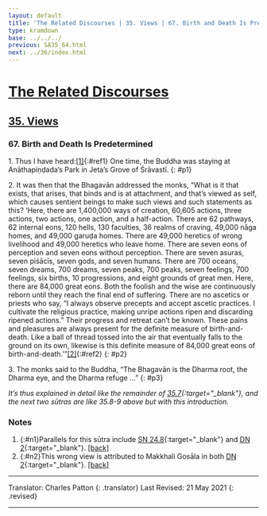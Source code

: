 ```yaml
---
layout: default
title: 'The Related Discourses | 35. Views | 67. Birth and Death Is Predetermined'
type: kramdown
base: ../../../
previous: SA35_64.html
next: ../36/index.html
---
```


# [The Related Discourses](../index.html)
## [35. Views](index.html)
### 67. Birth and Death Is Predetermined

1\. Thus I have heard:[\[1\]](#n1){:#ref1} One time, the Buddha was staying at Anāthapiṇḍada’s Park in Jeta’s Grove of Śrāvastī.
{: #p1}

2\. It was then that the Bhagavān addressed the monks, “What is it that exists, that arises, that binds and is at attachment, and that’s viewed as self, which causes sentient beings to make such views and such statements as this? ‘Here, there are 1,400,000 ways of creation, 60,605 actions, three actions, two actions, one action, and a half-action. There are 62 pathways, 62 internal eons, 120 hells, 130 faculties, 36 realms of craving, 49,000 nāga homes, and 49,000 garuḍa homes. There are 49,000 heretics of wrong livelihood and 49,000 heretics who leave home. There are seven eons of perception and seven eons without perception. There are seven asuras, seven piśācīs, seven gods, and seven humans. There are 700 oceans, seven dreams, 700 dreams, seven peaks, 700 peaks, seven feelings, 700 feelings, six births, 10 progressions, and eight grounds of great men. Here, there are 84,000 great eons. Both the foolish and the wise are continuously reborn until they reach the final end of suffering. There are no ascetics or priests who say, “I always observe precepts and accept ascetic practices. I cultivate the religious practice, making unripe actions ripen and discarding ripened actions.” Their progress and retreat can’t be known. These pains and pleasures are always present for the definite measure of birth-and-death. Like a ball of thread tossed into the air that eventually falls to the ground on its own, likewise is this definite measure of 84,000 great eons of birth-and-death.’”[\[2\]](#n2){:#ref2}
{: #p2}

3\. The monks said to the Buddha, “The Bhagavān is the Dharma root, the Dharma eye, and the Dharma refuge …”
{: #p3}

*It’s thus explained in detail like the remainder of [35.7](SA35_7.html){:target="_blank"}, and the next two sūtras are like 35.8-9 above but with this introduction.*

### Notes
1. {:#n1}Parallels for this sūtra include [SN 24.8](https://suttacentral.net/sn24.8){:target="_blank"} and [DN 2](https://suttacentral.net/dn2){:target="_blank"}. [\[back\]](#ref1)
2. {:#n2}This wrong view is attributed to Makkhali Gosāla in both [DN 2](https://suttacentral.net/dn2){:target="_blank"}. [\[back\]](#ref2)

---

Translator: Charles Patton
{: .translator}
Last Revised: 21 May 2021
{: .revised}

---